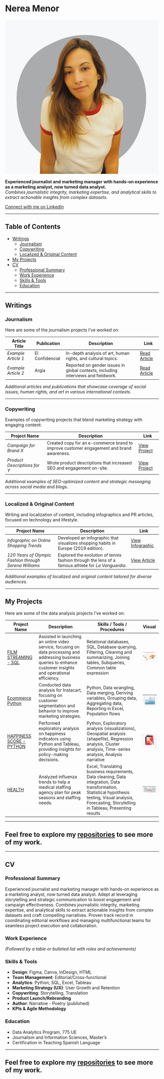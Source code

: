 # Nerea Menor

![Your Name](images/me_grey.png)

**Experienced journalist and marketing manager with hands-on experience as a marketing analyst, now turned data analyst.**  
*Combines journalistic integrity, marketing expertise, and analytical skills to extract actionable insights from complex datasets.*

[Connect with me on LinkedIn](https://www.linkedin.com/in/nerea-menor/)  

---

## Table of Contents

- [Writings](#writings)
  - [Journalism](#journalism)
  - [Copywriting](#copywriting)
  - [Localized & Original Content](#localized--original-content)
- [My Projects](#my-projects)
- [CV](#cv)
  - [Professional Summary](#professional-summary)
  - [Work Experience](#work-experience)
  - [Skills & Tools](#skills--tools)
  - [Education](#education)

---

## Writings

### Journalism

Here are some of the journalism projects I’ve worked on:

| Article Title | Publication | Description | Link |
|---------------|-------------|-------------|------|
| *Example Article 1* | El Confidencial | In-depth analysis of art, human rights, and cultural topics. | [Read Article](https://link-to-article.com) |
| *Example Article 2* | Argia | Reported on gender issues in global contexts, including interviews and fieldwork. | [Read Article](https://link-to-article.com) |

*Additional articles and publications that showcase coverage of social issues, human rights, and art in various international contexts.*

---

### Copywriting

Examples of copywriting projects that blend marketing strategy with engaging content:

| Project Name | Description | Link |
|--------------|-------------|------|
| *Campaign for Brand X* | Created copy for an e-commerce brand to improve customer engagement and brand awareness. | [View Project](https://link-to-project.com) |
| *Product Descriptions for Y* | Wrote product descriptions that increased SEO and engagement on-site. | [View Project](https://link-to-project.com) |

*Additional examples of SEO-optimized content and strategic messaging across social media and blogs.*

---

### Localized & Original Content

Writing and localization of content, including infographics and PR articles, focused on technology and lifestyle.

| Project Name | Description | Link |
|--------------|-------------|------|
| *Infographic on Online Shopping Trends* | Developed an infographic that visualizes shopping habits in Europe (2019 edition). | [View Infographic](https://link-to-infographic.com) |
| *120 Years of Olympic Fashion through Serena Williams* | Explored the evolution of tennis fashion through the lens of a famous athlete for *La Vanguardia*. | [View Article](https://link-to-article.com) |

*Additional examples of localized and original content tailored for diverse audiences.*

---

## My Projects

Here are some of the data analysis projects I’ve worked on:

| Project Name | Description | Skills / Tools / Procedures | Visual |
|--------------|-------------|-----------------------------|--------|
| [FILM STREAMING - SQL](https://github.com/NereaMe/launchstrategy_SQL) | Assisted in launching an online video service, focusing on data processing and addressing business queries to enhance customer insights and operational efficiency. | Relational databases, SQL, Database querying, Filtering, Cleaning and summarizing, Joining tables, Subqueries, Common table expression | [<img src="images/1-filmsql.PNG" alt="Film Streaming" width="150"/>](https://github.com/NereaMe/launchstrategy_SQL) |
| [Ecommerce Python](https://github.com/NereaMe/Ecommerce_python/) | Conducted data analysis for Instacart, focusing on customer segmentation and behavior to improve marketing strategies. | Python, Data wrangling, Data merging, Deriving variables, Grouping data, Aggregating data, Reporting in Excel, Population flows | [<img src="images/2-ecommerce_python.PNG" alt="Ecommerce Python" width="150"/>](https://github.com/NereaMe/Ecommerce_python/) |
| [HAPPINESS SCORE - PYTHON](https://github.com/NereaMe/HappinessScore_python) | Performed exploratory analysis on happiness indicators using Python and Tableau, providing insights for policy-making decisions. | Python, Exploratory analysis (visualizations), Geospatial analysis (shapefile), Regression analysis, Cluster analysis, Time-series analysis, Analysis narrative | [<img src="images/3-happines_score_python.PNG" alt="Happiness Score" width="150"/>](https://github.com/NereaMe/HappinessScore_python) |
| [HEALTH](https://github.com/NereaMe/health_tableau) | Analyzed influenza trends to help a medical staffing agency plan for peak seasons and staffing needs. | Excel, Translating business requirements, Data cleaning, Data integration, Data transformation, Statistical hypothesis testing, Visual analysis, Forecasting, Storytelling in Tableau, Presenting results | [<img src="images/4-health_tableau.PNG" alt="Health" width="150"/>](https://github.com/NereaMe/health_tableau) |

---

## Feel free to explore my [repositories](https://github.com/NereaMe) to see more of my work.

---

## CV

### Professional Summary
Experienced journalist and marketing manager with hands-on experience as a marketing analyst, now turned data analyst. Adept at leveraging storytelling and strategic communication to boost engagement and campaign effectiveness. Combines journalistic integrity, marketing expertise, and analytical skills to extract actionable insights from complex datasets and craft compelling narratives. Proven track record in coordinating editorial workflows and managing multifunctional teams for seamless project execution and collaboration.

### Work Experience

*(Followed by a table or bulleted list with roles and achievements)*

### Skills & Tools

- **Design**: Figma, Canva, InDesign, HTML
- **Team Management**: Editorial/Cross-functional
- **Analytics**: Python, SQL, Excel, Tableau
- **Marketing Strategy (UX)**: User Growth and Retention
- **Copywriting**: Storytelling, Translation
- **Product Launch/Rebranding**
- **Author**: Narrative - Poetry (published)
- **KPIs & Agile Methodology**

### Education

- Data Analytics Program, 775 UE
- Journalism and Information Sciences, Master’s
- Certification in Teaching Spanish Language

---

## Feel free to explore my [repositories](https://github.com/NereaMe) to see more of my work.

